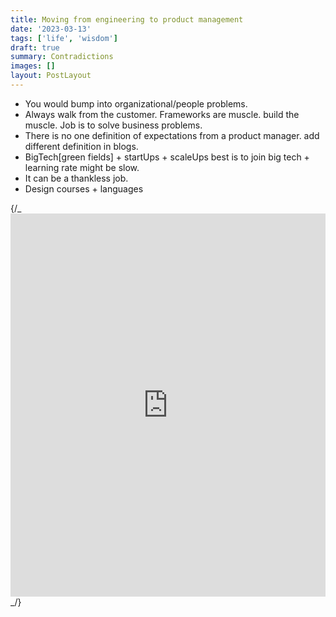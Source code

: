 ```yaml
---
title: Moving from engineering to product management
date: '2023-03-13'
tags: ['life', 'wisdom']
draft: true
summary: Contradictions
images: []
layout: PostLayout
---
```


- You would bump into organizational/people problems.
- Always walk from the customer. Frameworks are muscle. build the muscle. Job is to solve business problems.
- There is no one definition of expectations from a product manager. add different definition in blogs.
- BigTech[green fields] + startUps + scaleUps best is to join big tech + learning rate might be slow.
- It can be a thankless job.
- Design courses + languages

{/_ <iframe src="https://www.linkedin.com/embed/feed/update/urn:li:ugcPost:7039855236856897536" height="613" width="504" frameborder="0" allowfullscreen="" title="Embedded post"></iframe> _/}
